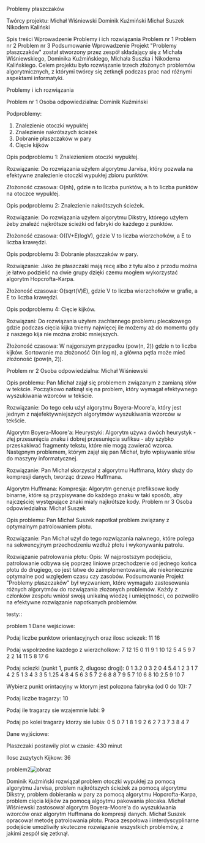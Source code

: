 Problemy płaszczaków

Twórcy projektu:
Michał Wiśniewski
Dominik Kuźmiński
Michał Suszek
Nikodem Kaliński


Spis treści
Wprowadzenie
Problemy i ich rozwiązania
Problem nr 1
Problem nr 2
Problem nr 3
Podsumowanie
Wprowadzenie
Projekt "Problemy płaszczaków" został stworzony przez zespół składający się z Michała Wiśniewskiego, Dominika Kuźmińskiego, Michała Suszka i Nikodema Kalińskiego. Celem projektu było rozwiązanie trzech złożonych problemów algorytmicznych, z którymi twórcy się zetknęli podczas prac nad różnymi aspektami informatyki.

Problemy i ich rozwiązania

Problem nr 1
Osoba odpowiedzialna: Dominik Kuźmiński

  Podproblemy:
  1. Znalezienie otoczki wypukłej
  2. Znalezienie nakrótszych ścieżek
  3. Dobranie płaszczaków w pary
  4. Cięcie kijków
  
  
  Opis podproblemu 1: Znalezieniem otoczki wypukłej.
  
  Rozwiązanie: Do rozwiązania użyłem algorytmu Jarvisa, który pozwala na efektywne znalezienie otoczki wypukłej zbioru punktów.
  
  Złożoność czasowa: O(nh), gdzie n to liczba punktów, a h to liczba punktów na otoczce wypukłej.
  
  
  Opis podproblemu 2: Znalezienie nakrótszych ścieżek.
  
  Rozwiązanie: Do rozwiązania użyłem algorytmu Dikstry, którego użyłem żeby znaleźć najkrótsze ścieżki od fabryki do każdego z punktów.
  
  Złożoność czasowa: O((V+E)logV), gdzie V to liczba wierzchołków, a E to liczba krawędzi.
  
  
  Opis podproblemu 3: Dobranie płaszczaków w pary.
  
  Rozwiązanie: Jako że płaszczaki mają recę albo z tyłu albo z przodu można je łatwo podzielić na dwie grupy dzięki czemu mogłem wykorzystać algorytm Hopcrofta-Karpa.
  
  Złożoność czasowa: O(sqrt(V)E), gdzie V to liczba wierzchołków w grafie, a E to liczba krawędzi.
  
  
  Opis podproblemu 4: Cięcie kijków.
  
  Rozwiązani: Do rozwiązania użyłem zachłannego problemu plecakowego gdzie podczas cięcia kijka tniemy najwięcej ile możemy aż do momentu gdy z naszego kija nie można zrobić mniejszych.
  
  Złożoność czasowa: W najgorszym przypadku (pow(n, 2)) gdzie n to liczba kijków. Sortowanie ma złożoność O(n log n), a główna pętla może mieć złożoność (pow(n, 2)).



Problem nr 2
Osoba odpowiedzialna: Michał Wiśniewski

Opis problemu: Pan Michał zajął się problemem związanym z zamianą słów w tekście. Początkowo natknął się na problem, który wymagał efektywnego wyszukiwania wzorców w tekście.

Rozwiązanie: Do tego celu użył algorytmu Boyera-Moore'a, który jest jednym z najefektywniejszych algorytmów wyszukiwania wzorców w tekście.

Algorytm Boyera-Moore'a:
Heurystyki: Algorytm używa dwóch heurystyk - złej przesunięcia znaku i dobrej przesunięcia sufiksu - aby szybko przeskakiwać fragmenty tekstu, które nie mogą zawierać wzorca.
Następnym problemem, którym zajął się pan Michał, było wpisywanie słów do maszyny informatycznej.

Rozwiązanie: Pan Michał skorzystał z algorytmu Huffmana, który służy do kompresji danych, tworząc drzewo Huffmana.

Algorytm Huffmana:
Kompresja: Algorytm generuje prefiksowe kody binarne, które są przypisywane do każdego znaku w taki sposób, aby najczęściej występujące znaki miały najkrótsze kody.
Problem nr 3
Osoba odpowiedzialna: Michał Suszek

Opis problemu: Pan Michał Suszek napotkał problem związany z optymalnym patrolowaniem płotu.

Rozwiązanie: Pan Michał użył do tego rozwiązania naiwnego, które polega na sekwencyjnym przechodzeniu wzdłuż płotu i wykonywaniu patrolu.

Rozwiązanie patrolowania płotu:
Opis: W najprostszym podejściu, patrolowanie odbywa się poprzez liniowe przechodzenie od jednego końca płotu do drugiego, co jest łatwe do zaimplementowania, ale niekoniecznie optymalne pod względem czasu czy zasobów.
Podsumowanie
Projekt "Problemy płaszczaków" był wyzwaniem, które wymagało zastosowania różnych algorytmów do rozwiązania złożonych problemów. Każdy z członków zespołu wniósł swoją unikalną wiedzę i umiejętności, co pozwoliło na efektywne rozwiązanie napotkanych problemów.

testy::


problem 1 Dane wejściowe:

Podaj liczbe punktow orientacyjnych oraz ilosc sciezek:
11 16

Podaj wspolrzedne kazdego z wierzcholkow:
7 12
15 0
11 9
1 10
12 5
4 5
9 7
2 2
14 11
5 8
17 6

Podaj sciezki (punkt 1, puntk 2, dlugosc drogi):
0 1 3.2
0 3 2
0 4 5.4
1 2 3
1 7 4
2 5 1
3 4 3
3 5 1.25
4 8 4
5 6 3
5 7 2
6 8 8
7 9 5
7 10 6
8 10 2.5
9 10 7

Wybierz punkt orintacyjny w ktorym jest polozona fabryka (od 0 do 10): 7

Podaj liczbe tragarzy:
10

Podaj ile tragarzy sie wzajemnie lubi:
9

Podaj po kolei tragarzy ktorzy sie lubia:
0 5
0 7
1 8
1 9
2 6
2 7
3 7
3 8
4 7

Dane wyjściowe:

Plaszczaki postawily plot w czasie: 430 minut

Ilosc zuzytych Kijkow: 36


problem2![obraz](https://github.com/mwwisn/Plaszczak_never_lies/assets/158228165/2d9f65c6-e8ac-4b1f-a102-abb4be2b069a)

Dominik Kuźmiński rozwiązał problem otoczki wypukłej za pomocą algorytmu Jarvisa, problem najkrótszych ścieżek za pomocą algorytmu Dikstry, problem dobierania w pary za pomocą algorytmu Hopcrofta-Karpa, problem cięcia kijków za pomocą algoytmu pakowania plecaka.
Michał Wiśniewski zastosował algorytm Boyera-Moore'a do wyszukiwania wzorców oraz algorytm Huffmana do kompresji danych.
Michał Suszek opracował metodę patrolowania płotu.
Praca zespołowa i interdyscyplinarne podejście umożliwiły skuteczne rozwiązanie wszystkich problemów, z jakimi zespół się zetknął.
